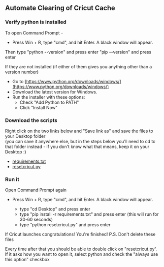 Automate Clearing of Cricut Cache
---------------------------------

  
  

### Verify python is installed

To open Command Prompt -

*   Press Win + R, type "cmd", and hit Enter. A black window will appear.

Then type
"python --version" and press enter
"pip --version" and press enter

If they are not installed (if either of them gives you anything other than a version number)

*   Go to [https://www.python.org/downloads/windows/](https://www.python.org/downloads/windows/)
*   Download the latest version for Windows.
*   Run the installer with these options:
    *   Check "Add Python to PATH"
    *   Click "Install Now"

### Download the scripts

Right click on the two links below and "Save link as" and save the files to your Desktop folder  
(you can save it anywhere else, but in the steps below you'll need to cd to that folder instead - if you don't know what that means, keep it on your Desktop :)

*   [requirements.txt](https://raw.githubusercontent.com/michaeljcohen/cricut_cache/refs/heads/main/requirements.txt)
*   [resetcricut.py](https://raw.githubusercontent.com/michaeljcohen/cricut_cache/refs/heads/main/resetcricut.py)



### Run it

Open Command Prompt again

*   Press Win + R, type "cmd", and hit Enter. A black window will appear.

    *   type "cd Desktop" and press enter
    *   type "pip install -r requirements.txt" and press enter (this will run for 30-60 seconds)
    *   type "python resetcricut.py" and press enter

If Cricut launches congratulations! You're finished! P.S. Don't delete these files

Every time after that you should be able to double click on "resetcricut.py". If it asks how you want to open it, select python and check the "always use this option" checkbox

